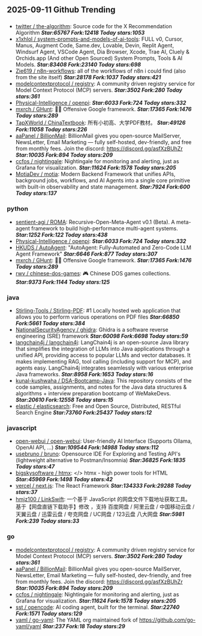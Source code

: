 ## 2025-09-11 Github Trending

### 
* [twitter / the-algorithm](https://github.com/twitter/the-algorithm): Source code for the X Recommendation Algorithm ***Star:65767 Fork:12418 Today stars:1053***
* [x1xhlol / system-prompts-and-models-of-ai-tools](https://github.com/x1xhlol/system-prompts-and-models-of-ai-tools): FULL v0, Cursor, Manus, Augment Code, Same.dev, Lovable, Devin, Replit Agent, Windsurf Agent, VSCode Agent, Dia Browser, Xcode, Trae AI, Cluely & Orchids.app (And other Open Sourced) System Prompts, Tools & AI Models. ***Star:83408 Fork:23140 Today stars:698***
* [Zie619 / n8n-workflows](https://github.com/Zie619/n8n-workflows): all of the workflows of n8n i could find (also from the site itself) ***Star:28178 Fork:1037 Today stars:421***
* [modelcontextprotocol / registry](https://github.com/modelcontextprotocol/registry): A community driven registry service for Model Context Protocol (MCP) servers. ***Star:3502 Fork:280 Today stars:361***
* [Physical-Intelligence / openpi](https://github.com/Physical-Intelligence/openpi):  ***Star:6033 Fork:724 Today stars:332***
* [mxrch / GHunt](https://github.com/mxrch/GHunt): 🕵️‍♂️ Offensive Google framework. ***Star:17365 Fork:1476 Today stars:289***
* [TapXWorld / ChinaTextbook](https://github.com/TapXWorld/ChinaTextbook): 所有小初高、大学PDF教材。 ***Star:49126 Fork:11058 Today stars:226***
* [aaPanel / BillionMail](https://github.com/aaPanel/BillionMail): BillionMail gives you open-source MailServer, NewsLetter, Email Marketing — fully self-hosted, dev-friendly, and free from monthly fees. Join the discord: https://discord.gg/asfXzBUhZr ***Star:10035 Fork:894 Today stars:209***
* [ccfos / nightingale](https://github.com/ccfos/nightingale): Nightingale for monitoring and alerting, just as Grafana for visualization. ***Star:11624 Fork:1578 Today stars:205***
* [MotiaDev / motia](https://github.com/MotiaDev/motia): Modern Backend Framework that unifies APIs, background jobs, workflows, and AI Agents into a single core primitive with built-in observability and state management. ***Star:7924 Fork:600 Today stars:137***

### python
* [sentient-agi / ROMA](https://github.com/sentient-agi/ROMA): Recursive-Open-Meta-Agent v0.1 (Beta). A meta-agent framework to build high-performance multi-agent systems. ***Star:1252 Fork:122 Today stars:438***
* [Physical-Intelligence / openpi](https://github.com/Physical-Intelligence/openpi):  ***Star:6033 Fork:724 Today stars:332***
* [HKUDS / AutoAgent](https://github.com/HKUDS/AutoAgent): "AutoAgent: Fully-Automated and Zero-Code LLM Agent Framework" ***Star:6646 Fork:877 Today stars:307***
* [mxrch / GHunt](https://github.com/mxrch/GHunt): 🕵️‍♂️ Offensive Google framework. ***Star:17365 Fork:1476 Today stars:289***
* [rwv / chinese-dos-games](https://github.com/rwv/chinese-dos-games): 🎮 Chinese DOS games collections. ***Star:9373 Fork:1144 Today stars:125***

### java
* [Stirling-Tools / Stirling-PDF](https://github.com/Stirling-Tools/Stirling-PDF): #1 Locally hosted web application that allows you to perform various operations on PDF files ***Star:66850 Fork:5661 Today stars:384***
* [NationalSecurityAgency / ghidra](https://github.com/NationalSecurityAgency/ghidra): Ghidra is a software reverse engineering (SRE) framework ***Star:60098 Fork:6698 Today stars:59***
* [langchain4j / langchain4j](https://github.com/langchain4j/langchain4j): LangChain4j is an open-source Java library that simplifies the integration of LLMs into Java applications through a unified API, providing access to popular LLMs and vector databases. It makes implementing RAG, tool calling (including support for MCP), and agents easy. LangChain4j integrates seamlessly with various enterprise Java frameworks. ***Star:8958 Fork:1653 Today stars:16***
* [kunal-kushwaha / DSA-Bootcamp-Java](https://github.com/kunal-kushwaha/DSA-Bootcamp-Java): This repository consists of the code samples, assignments, and notes for the Java data structures & algorithms + interview preparation bootcamp of WeMakeDevs. ***Star:20610 Fork:12558 Today stars:15***
* [elastic / elasticsearch](https://github.com/elastic/elasticsearch): Free and Open Source, Distributed, RESTful Search Engine ***Star:73760 Fork:25437 Today stars:12***

### javascript
* [open-webui / open-webui](https://github.com/open-webui/open-webui): User-friendly AI Interface (Supports Ollama, OpenAI API, ...) ***Star:109544 Fork:14988 Today stars:112***
* [usebruno / bruno](https://github.com/usebruno/bruno): Opensource IDE For Exploring and Testing API's (lightweight alternative to Postman/Insomnia) ***Star:36825 Fork:1835 Today stars:47***
* [bigskysoftware / htmx](https://github.com/bigskysoftware/htmx): </> htmx - high power tools for HTML ***Star:45969 Fork:1498 Today stars:42***
* [vercel / next.js](https://github.com/vercel/next.js): The React Framework ***Star:134333 Fork:29288 Today stars:37***
* [hmjz100 / LinkSwift](https://github.com/hmjz100/LinkSwift): 一个基于 JavaScript 的网盘文件下载地址获取工具。基于【网盘直链下载助手】修改 ，支持 百度网盘 / 阿里云盘 / 中国移动云盘 / 天翼云盘 / 迅雷云盘 / 夸克网盘 / UC网盘 / 123云盘 八大网盘 ***Star:5981 Fork:239 Today stars:33***

### go
* [modelcontextprotocol / registry](https://github.com/modelcontextprotocol/registry): A community driven registry service for Model Context Protocol (MCP) servers. ***Star:3502 Fork:280 Today stars:361***
* [aaPanel / BillionMail](https://github.com/aaPanel/BillionMail): BillionMail gives you open-source MailServer, NewsLetter, Email Marketing — fully self-hosted, dev-friendly, and free from monthly fees. Join the discord: https://discord.gg/asfXzBUhZr ***Star:10035 Fork:894 Today stars:209***
* [ccfos / nightingale](https://github.com/ccfos/nightingale): Nightingale for monitoring and alerting, just as Grafana for visualization. ***Star:11624 Fork:1578 Today stars:205***
* [sst / opencode](https://github.com/sst/opencode): AI coding agent, built for the terminal. ***Star:22740 Fork:1571 Today stars:129***
* [yaml / go-yaml](https://github.com/yaml/go-yaml): The YAML org maintained fork of https://github.com/go-yaml/yaml ***Star:237 Fork:18 Today stars:29***
